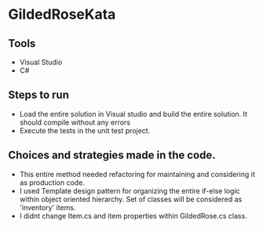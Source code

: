 # GildedRoseKata

## Tools

- Visual Studio
- C#

## Steps to run

- Load the entire solution in Visual studio and build the entire solution. It should compile without any errors
- Execute the tests in the unit test project.

## Choices and strategies made in the code.

- This entire method needed refactoring for maintaining and considering it as production code.
- I used Template design pattern for organizing the entire if-else logic within object oriented hierarchy. Set of classes will be considered as 'inventory' items.
- I didnt change Item.cs and item properties within GildedRose.cs class.  

